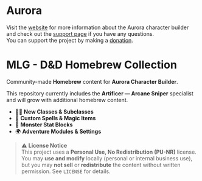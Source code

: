 # Aurora
Visit the [website](http://www.aurorabuilder.com "Aurora Website") for more information about the Aurora character builder and check out the [support page](http://www.aurorabuilder.com/support "Aurora Support Page") if you have any questions.<br> You can support the project by making a [donation](https://aurorabuilder.com/donate/).

# MLG - D&D Homebrew Collection

Community-made **Homebrew** content for **Aurora Character Builder**. 

This repository currently includes the **Artificer — Arcane Sniper** specialist and will grow with additional homebrew content.

- 🧙‍♂️ **New Classes & Subclasses**  
- 🧪 **Custom Spells & Magic Items**  
- 🐉 **Monster Stat Blocks**  
- 🌍 **Adventure Modules & Settings**  

> ⚠️ **License Notice**  
> This project uses a **Personal Use, No Redistribution (PU-NR)** license.  
> You may **use and modify** locally (personal or internal business use), but you may **not sell** or **redistribute** the content without written permission. See `LICENSE` for details.

